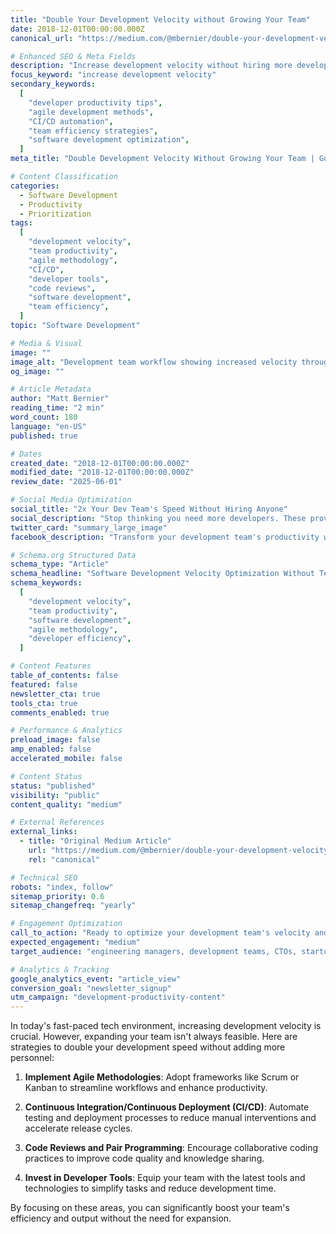 ```yaml
---
title: "Double Your Development Velocity without Growing Your Team"
date: 2018-12-01T00:00:00.000Z
canonical_url: "https://medium.com/@mbernier/double-your-development-velocity-without-growing-your-team-bbea26355132"

# Enhanced SEO & Meta Fields
description: "Increase development velocity without hiring more developers. Learn agile methodologies, CI/CD automation, code review practices, and developer tools that double team productivity and accelerate release cycles."
focus_keyword: "increase development velocity"
secondary_keywords:
  [
    "developer productivity tips",
    "agile development methods",
    "CI/CD automation",
    "team efficiency strategies",
    "software development optimization",
  ]
meta_title: "Double Development Velocity Without Growing Your Team | Guide"

# Content Classification
categories:
  - Software Development
  - Productivity
  - Prioritization
tags:
  [
    "development velocity",
    "team productivity",
    "agile methodology",
    "CI/CD",
    "developer tools",
    "code reviews",
    "software development",
    "team efficiency",
  ]
topic: "Software Development"

# Media & Visual
image: ""
image_alt: "Development team workflow showing increased velocity through agile practices and automation tools"
og_image: ""

# Article Metadata
author: "Matt Bernier"
reading_time: "2 min"
word_count: 180
language: "en-US"
published: true

# Dates
created_date: "2018-12-01T00:00:00.000Z"
modified_date: "2018-12-01T00:00:00.000Z"
review_date: "2025-06-01"

# Social Media Optimization
social_title: "2x Your Dev Team's Speed Without Hiring Anyone"
social_description: "Stop thinking you need more developers. These proven strategies double development velocity using agile methods, automation, and smart tooling that your current team can implement today."
twitter_card: "summary_large_image"
facebook_description: "Transform your development team's productivity without expanding headcount. Learn the agile practices, CI/CD automation, and collaboration techniques that double output."

# Schema.org Structured Data
schema_type: "Article"
schema_headline: "Software Development Velocity Optimization Without Team Expansion"
schema_keywords:
  [
    "development velocity",
    "team productivity",
    "software development",
    "agile methodology",
    "developer efficiency",
  ]

# Content Features
table_of_contents: false
featured: false
newsletter_cta: true
tools_cta: true
comments_enabled: true

# Performance & Analytics
preload_image: false
amp_enabled: false
accelerated_mobile: false

# Content Status
status: "published"
visibility: "public"
content_quality: "medium"

# External References
external_links:
  - title: "Original Medium Article"
    url: "https://medium.com/@mbernier/double-your-development-velocity-without-growing-your-team-bbea26355132"
    rel: "canonical"

# Technical SEO
robots: "index, follow"
sitemap_priority: 0.6
sitemap_changefreq: "yearly"

# Engagement Optimization
call_to_action: "Ready to optimize your development team's velocity and productivity?"
expected_engagement: "medium"
target_audience: "engineering managers, development teams, CTOs, startup founders"

# Analytics & Tracking
google_analytics_event: "article_view"
conversion_goal: "newsletter_signup"
utm_campaign: "development-productivity-content"
---
```


In today's fast-paced tech environment, increasing development velocity is crucial. However, expanding your team isn't always feasible. Here are strategies to double your development speed without adding more personnel:

1. **Implement Agile Methodologies**: Adopt frameworks like Scrum or Kanban to streamline workflows and enhance productivity.

2. **Continuous Integration/Continuous Deployment (CI/CD)**: Automate testing and deployment processes to reduce manual interventions and accelerate release cycles.

3. **Code Reviews and Pair Programming**: Encourage collaborative coding practices to improve code quality and knowledge sharing.

4. **Invest in Developer Tools**: Equip your team with the latest tools and technologies to simplify tasks and reduce development time.

By focusing on these areas, you can significantly boost your team's efficiency and output without the need for expansion.

